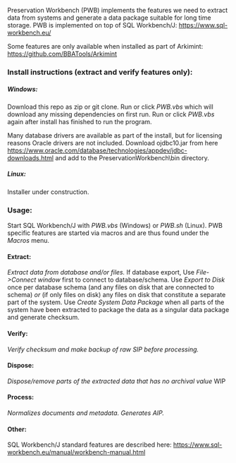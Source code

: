 Preservation Workbench (PWB) implements the features we need to extract data from systems and generate a data package suitable for long time storage. 
PWB is implemented on top of SQL Workbench/J: https://www.sql-workbench.eu/

Some features are only available when installed as part of Arkimint: https://github.com/BBATools/Arkimint


### Install instructions (extract and verify features only):

##### Windows:
Download this repo as zip or git clone.
Run or click *PWB.vbs* which will download any missing dependencies on first run.
Run or click *PWB.vbs* again after install has finished to run the program.

Many database drivers are available as part of the install, but for licensing reasons Oracle drivers are not included. Download ojdbc10.jar from here https://www.oracle.com/database/technologies/appdev/jdbc-downloads.html
and add to the PreservationWorkbench\bin directory.


##### Linux:
Installer under construction.



### Usage:
Start SQL Workbench/J with  *PWB.vbs* (Windows) or  *PWB.sh* (Linux).
PWB specific features are started via macros and are thus found under the *Macros* menu. 
#### Extract:
*Extract data from database and/or files.*
If database export, Use *File->Connect window* first to connect to database/schema.
Use *Export to Disk* once per database schema (and any files on disk that are connected to schema) *or* (if only files on disk) any files on disk that constitute a separate part of the system.
Use *Create System Data Package* when all parts of the system have been extracted to package the data as a singular data package and generate checksum. 
#### Verify:
*Verify checksum and make backup of raw SIP before processing.*
#### Dispose:
*Dispose/remove parts of the extracted data that has no archival value*
WIP
#### Process:
*Normalizes documents and metadata. Generates AIP.*
#### Other:
SQL Workbench/J standard features are described here: 
https://www.sql-workbench.eu/manual/workbench-manual.html

